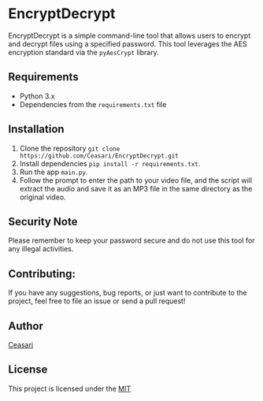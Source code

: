# EncryptDecrypt

EncryptDecrypt is a simple command-line tool that allows users to encrypt and decrypt files using a specified password. This tool leverages the AES encryption standard via the `pyAesCrypt` library.

## Requirements

- Python 3.x
- Dependencies from the `requirements.txt` file

## Installation

1. Clone the repository `git clone https://github.com/Ceasari/EncryptDecrypt.git`
2. Install dependencies `pip install -r requirements.txt`.
3. Run the app `main.py`.
4. Follow the prompt to enter the path to your video file, and the script will extract the audio and save it as an MP3 file in the same directory as the original video.

## Security Note

Please remember to keep your password secure and do not use this tool for any illegal activities.

## Contributing:

If you have any suggestions, bug reports, or just want to contribute to the project, feel free to file an issue or send a pull request!
 
## Author

[Ceasari](https://github.com/Ceasari)

## License

This project is licensed under the [MIT](LICENSE)
